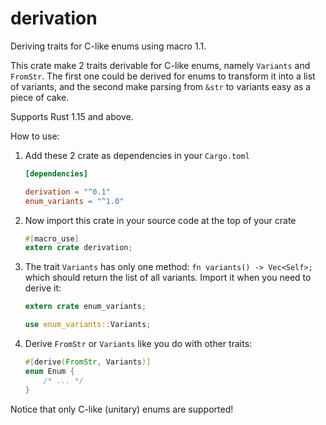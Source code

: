 # derivation
Deriving traits for C-like enums using macro 1.1.

This crate make 2 traits derivable for C-like enums, namely `Variants` and `FromStr`.
The first one could be derived for enums to transform it into a list of variants, and the second make parsing from `&str` to variants easy as a piece of cake.

Supports Rust 1.15 and above.

How to use:

1. Add these 2 crate as dependencies in your `Cargo.toml`

   ```toml
   [dependencies]
   
   derivation = "^0.1"
   enum_variants = "^1.0"
   ```

2. Now import this crate in your source code at the top of your crate

   ```rust
   #[macro_use]
   extern crate derivation;
   ```
   
3. The trait `Variants` has only one method: `fn variants() -> Vec<Self>;` which should return the list of all variants.
   Import it when you need to derive it:

   ```rust
   extern crate enum_variants;
   
   use enum_variants::Variants;
   ```

4. Derive `FromStr` or `Variants` like you do with other traits:
   
   ```rust
   #[derive(FromStr, Variants)]
   enum Enum {
       /* ... */
   }
   ```

Notice that only C-like (unitary) enums are supported!

